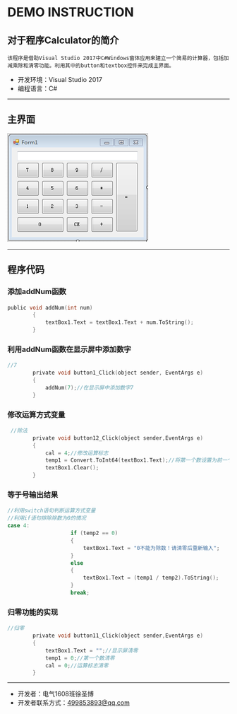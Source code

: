# DEMO INSTRUCTION
## 对于程序Calculator的简介
    该程序是借助Visual Studio 2017中C#Windows窗体应用来建立一个简易的计算器，包括加减乘除和清零功能。利用其中的button和textbox控件来完成主界面。
* 开发环境：Visual Studio 2017
* 编程语言：C#
***
## 主界面
![Calculator主界面](Calculator主界面.png "Calculator主界面")
***
## 程序代码
### 添加addNum函数
```c
public void addNum(int num)
        {
            textBox1.Text = textBox1.Text + num.ToString();
        }
```
### 利用addNum函数在显示屏中添加数字
```c
//7
        private void button1_Click(object sender, EventArgs e)
        {
            addNum(7);//在显示屏中添加数字7         
        }
```
### 修改运算方式变量
```c
 //除法
        private void button12_Click(object sender,EventArgs e)
        {
            cal = 4;//修改运算标志
            temp1 = Convert.ToInt64(textBox1.Text);//将第一个数设置为前一个数值
            textBox1.Clear();
        }
```       
### 等于号输出结果
```c
//利用switch语句判断运算方式变量
//利用if语句排除除数为0的情况
case 4:
                    if (temp2 == 0)
                    {
                        textBox1.Text = "0不能为除数！请清零后重新输入";
                    }
                    else
                    {
                        textBox1.Text = (temp1 / temp2).ToString();
                    }
                    break;
```
### 归零功能的实现
```c
//归零
        private void button11_Click(object sender,EventArgs e)
        {
            textBox1.Text = "";//显示屏清零
            temp1 = 0;//第一个数清零
            cal = 0;//运算标志清零
        }                   
```
 
***
* 开发者：电气1608班徐圣博
* 开发者联系方式：499853893@qq.com